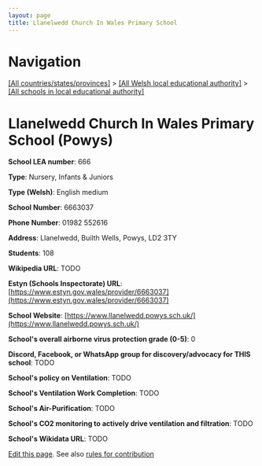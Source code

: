 ```yaml
---
layout: page
title: Llanelwedd Church In Wales Primary School
---
```

# Navigation

[[All countries/states/provinces]](../../..) > [[All Welsh local educational authority]](../..) > [[All schools in local educational authority]](..)

# Llanelwedd Church In Wales Primary School (Powys)

**School LEA number**: 666

**Type**: Nursery, Infants & Juniors

**Type (Welsh)**: English medium

**School Number**: 6663037

**Phone Number**: 01982 552616

**Address**: Llanelwedd, Builth Wells, Powys, LD2 3TY

**Students**: 108

**Wikipedia URL**: TODO

**Estyn (Schools Inspectorate) URL**: [https://www.estyn.gov.wales/provider/6663037](https://www.estyn.gov.wales/provider/6663037)

**School Website**: [https://www.llanelwedd.powys.sch.uk/](https://www.llanelwedd.powys.sch.uk/)

**School's overall airborne virus protection grade (0-5)**: 0

**Discord, Facebook, or WhatsApp group for discovery/advocacy for THIS school**: TODO

**School's policy on Ventilation**: TODO

**School's Ventilation Work Completion**: TODO

**School's Air-Purification**: TODO

**School's CO2 monitoring to actively drive ventilation and filtration**: TODO

**School's Wikidata URL**: TODO




[Edit this page](https://github.com/VentilationProject/Wales/edit/prif/./Powys/Llanelwedd_Church_In_Wales_Primary_School.md). See also [rules for contribution](../../../contribution-rules/)